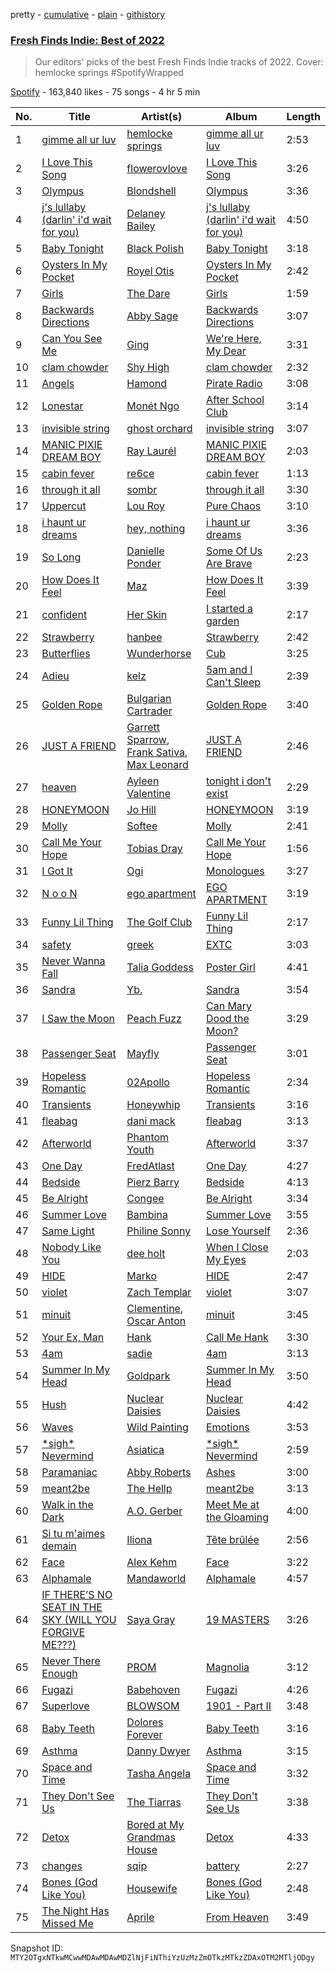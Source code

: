 pretty - [cumulative](/playlists/cumulative/37i9dQZF1DWT0upuUFtT7o.md) - [plain](/playlists/plain/37i9dQZF1DWT0upuUFtT7o) - [githistory](https://github.githistory.xyz/mackorone/spotify-playlist-archive/blob/main/playlists/plain/37i9dQZF1DWT0upuUFtT7o)

### [Fresh Finds Indie: Best of 2022](https://open.spotify.com/playlist/37i9dQZF1DWT0upuUFtT7o)

> Our editors' picks of the best Fresh Finds Indie tracks of 2022\. Cover: hemlocke springs \#SpotifyWrapped

[Spotify](https://open.spotify.com/user/spotify) - 163,840 likes - 75 songs - 4 hr 5 min

| No. | Title | Artist(s) | Album | Length |
|---|---|---|---|---|
| 1 | [gimme all ur luv](https://open.spotify.com/track/7bKMO3og5pWUJV5g6VtZwp) | [hemlocke springs](https://open.spotify.com/artist/52PdgUJOjvS6Mpmjy1SAlx) | [gimme all ur luv](https://open.spotify.com/album/16pAkASl0bdyOQrVyTvuBF) | 2:53 |
| 2 | [I Love This Song](https://open.spotify.com/track/2VKbUViTadYv4fH8JRPHDc) | [flowerovlove](https://open.spotify.com/artist/1JspXUvEv3D9ddMeLNqYWj) | [I Love This Song](https://open.spotify.com/album/4I5XWDLmyLUaNsJFulMhh7) | 3:26 |
| 3 | [Olympus](https://open.spotify.com/track/7JONeaUwRAPZvrXBrhGq4E) | [Blondshell](https://open.spotify.com/artist/7qrEXiLLnWkkYHhadZ1Oij) | [Olympus](https://open.spotify.com/album/35Hg5KkyQoM4s0tHFq5L1u) | 3:36 |
| 4 | [j's lullaby \(darlin' i'd wait for you\)](https://open.spotify.com/track/7LNm1oWd6PniO9wRYpNY5o) | [Delaney Bailey](https://open.spotify.com/artist/3Os4q49SgEN0Tv3fxKw3Sp) | [j's lullaby \(darlin' i'd wait for you\)](https://open.spotify.com/album/5AgFxBgabzR7iCsuzeibrT) | 4:50 |
| 5 | [Baby Tonight](https://open.spotify.com/track/4Y6EyYdcDG77hdj8uvpdM0) | [Black Polish](https://open.spotify.com/artist/68uS7D9Jp3BsuUEOOqQ9oP) | [Baby Tonight](https://open.spotify.com/album/5SFfKzez4Lh100nWLmupS0) | 3:18 |
| 6 | [Oysters In My Pocket](https://open.spotify.com/track/2B664ulJSVBd6B8SAY3Wux) | [Royel Otis](https://open.spotify.com/artist/5b5bt4mZQpJMoCRbiQ7diH) | [Oysters In My Pocket](https://open.spotify.com/album/2tQ8dsmr0EpIJ5FFyUMQES) | 2:42 |
| 7 | [Girls](https://open.spotify.com/track/6Oxvmvd1R15OPi86rcj7l5) | [The Dare](https://open.spotify.com/artist/2mqiqsaX4LzFnUP7PmHGAb) | [Girls](https://open.spotify.com/album/0fbfRSUH57gV0Vq4whsgNH) | 1:59 |
| 8 | [Backwards Directions](https://open.spotify.com/track/5vbnQr1tWSSREmcIONIUm9) | [Abby Sage](https://open.spotify.com/artist/4aej3kKLxSLM0WauTSfZ7k) | [Backwards Directions](https://open.spotify.com/album/5mhk3C0cKun3x8MoIwkukF) | 3:07 |
| 9 | [Can You See Me](https://open.spotify.com/track/60qXxZSTxeywlOaQOcvl1H) | [Ging](https://open.spotify.com/artist/4140hprCX3y5AHFsZ2Tqe5) | [We're Here, My Dear](https://open.spotify.com/album/4naOlfjveUWgj2Rwha6VDx) | 3:31 |
| 10 | [clam chowder](https://open.spotify.com/track/6vEIhmMgzQMDdUwPNWqzSG) | [Shy High](https://open.spotify.com/artist/7LtrLa6TmVPbzfkYVhqxmo) | [clam chowder](https://open.spotify.com/album/74KH6zHFgqwLC0V7oorWcd) | 2:32 |
| 11 | [Angels](https://open.spotify.com/track/1m4Xca7rdY2hvkDaMGccI5) | [Hamond](https://open.spotify.com/artist/2UnmGif8M5Hb5doxZIIDKR) | [Pirate Radio](https://open.spotify.com/album/4UGjfskucRAge5oMYjDsOz) | 3:08 |
| 12 | [Lonestar](https://open.spotify.com/track/2bsS1TRMgix5eFZKSkplBx) | [Monét Ngo](https://open.spotify.com/artist/1fEFxSI9yJtuiUipeHuBLw) | [After School Club](https://open.spotify.com/album/0fUgW0x7ynBzEVCBpReIZZ) | 3:14 |
| 13 | [invisible string](https://open.spotify.com/track/1BuayMZGxH5A0NasB4bESi) | [ghost orchard](https://open.spotify.com/artist/49RJFYAmLSE8FMBQ1GjguG) | [invisible string](https://open.spotify.com/album/03SgefcTQpH6gDeTWiPawR) | 3:07 |
| 14 | [MANIC PIXIE DREAM BOY](https://open.spotify.com/track/3T99pTSG50ydk5NWrWb8t4) | [Ray Laurél](https://open.spotify.com/artist/7gW3GsnBSoT6q9YQUstlzA) | [MANIC PIXIE DREAM BOY](https://open.spotify.com/album/12RQXbb8aSYoEXkEHEfoVf) | 2:03 |
| 15 | [cabin fever](https://open.spotify.com/track/3c3oUMxOr2cVFBY6V3v08C) | [re6ce](https://open.spotify.com/artist/4ULUpM5hJYKWhWdIViYrGK) | [cabin fever](https://open.spotify.com/album/5vBNS1doHgvNiV0XbncVZ6) | 1:13 |
| 16 | [through it all](https://open.spotify.com/track/6JHe836Jxc4Uilqe7fR5zJ) | [sombr](https://open.spotify.com/artist/4G9NDjRyZFDlJKMRL8hx3S) | [through it all](https://open.spotify.com/album/721nbCDpYtdceidRoJAOki) | 3:30 |
| 17 | [Uppercut](https://open.spotify.com/track/3qfPwRqvft8SFlgt0AJguq) | [Lou Roy](https://open.spotify.com/artist/4SXS92sCu5twnCUx4Dy44H) | [Pure Chaos](https://open.spotify.com/album/1TzrJotzDwqZ7cWonGNQIe) | 3:10 |
| 18 | [i haunt ur dreams](https://open.spotify.com/track/7jBAskQhyfjmbYC0o3pXdW) | [hey, nothing](https://open.spotify.com/artist/6YWqJQS9TETSb8LgZONUzI) | [i haunt ur dreams](https://open.spotify.com/album/2MoArCdFeYXB456NLYXbPi) | 3:36 |
| 19 | [So Long](https://open.spotify.com/track/3T0M3nCkp5WKHQsjoBs8Ih) | [Danielle Ponder](https://open.spotify.com/artist/5rZUNweztKBI1Xy3XhYHoJ) | [Some Of Us Are Brave](https://open.spotify.com/album/2TETLoSHPG3KjGTHlMbFuQ) | 2:23 |
| 20 | [How Does It Feel](https://open.spotify.com/track/5zjzqxrN1YsRHJlME6ZBXv) | [Maz](https://open.spotify.com/artist/0Co1iSj5JPAHPnyPBynYpr) | [How Does It Feel](https://open.spotify.com/album/4782LqFlhYGsAyQo0nucMt) | 3:39 |
| 21 | [confident](https://open.spotify.com/track/0l5RnR0hCX0PnOlYuR6x3q) | [Her Skin](https://open.spotify.com/artist/6zdyc0Juu2p2uVVISAhOJe) | [I started a garden](https://open.spotify.com/album/11suIFqciw4aNWEBRtJjPj) | 2:17 |
| 22 | [Strawberry](https://open.spotify.com/track/4T4n6TcazA7p6Q4fjYMzev) | [hanbee](https://open.spotify.com/artist/1so016J03vtcKN2mKWprQk) | [Strawberry](https://open.spotify.com/album/0Ijw0q4XzBPKXfDyO2qvkI) | 2:42 |
| 23 | [Butterflies](https://open.spotify.com/track/6jD1XCmOrPYs0LnC787bRj) | [Wunderhorse](https://open.spotify.com/artist/41pd7r1XBRsvdxY3vHEgib) | [Cub](https://open.spotify.com/album/1QNeya5YNW3oiuUi7B54y7) | 3:25 |
| 24 | [Adieu](https://open.spotify.com/track/0KesTnAAzyzFj3jNaZ9X6l) | [kelz](https://open.spotify.com/artist/5hb3nmzCwPz0GRlLQuAJJw) | [5am and I Can't Sleep](https://open.spotify.com/album/6J6UNR6FsyzDamCimQC9W6) | 2:39 |
| 25 | [Golden Rope](https://open.spotify.com/track/2ogq0f3TzF5OU1155mnKOy) | [Bulgarian Cartrader](https://open.spotify.com/artist/6lxux8VJXRZ98idfyMzZmx) | [Golden Rope](https://open.spotify.com/album/5zD9Ak75Sc7vw04pdpXGz8) | 3:40 |
| 26 | [JUST A FRIEND](https://open.spotify.com/track/36LhRqsiN9nh2R2uRw2okl) | [Garrett Sparrow](https://open.spotify.com/artist/3DnMgnxJt61Y8bWHv2l9qs), [Frank Sativa](https://open.spotify.com/artist/10uDX8MnRj05PQIVGMygO2), [Max Leonard](https://open.spotify.com/artist/5UXiN3pIEW9zZQXQY3vwew) | [JUST A FRIEND](https://open.spotify.com/album/5dvbtgle6QcXWclKh8fDwY) | 2:46 |
| 27 | [heaven](https://open.spotify.com/track/4uBfRzIzeHb1pigIlYn6QM) | [Ayleen Valentine](https://open.spotify.com/artist/3wLL9m1pBbRnLsjrtqEiWc) | [tonight i don't exist](https://open.spotify.com/album/6tS4yDevaej0mL79EuIvN5) | 2:29 |
| 28 | [HONEYMOON](https://open.spotify.com/track/6cOGSlZKf1nJMiNs13qZnq) | [Jo Hill](https://open.spotify.com/artist/1AbLfK2cwcwDcmiqyHQVF8) | [HONEYMOON](https://open.spotify.com/album/3ZlXGoYwk5wTQfeECSPulw) | 3:19 |
| 29 | [Molly](https://open.spotify.com/track/5Bxlchum7dWVpR60j6BMrT) | [Softee](https://open.spotify.com/artist/3uWJaTLnUnp0wZfB5xcdJy) | [Molly](https://open.spotify.com/album/1I8Nu2RsxFcZBfSfaYrbGt) | 2:41 |
| 30 | [Call Me Your Hope](https://open.spotify.com/track/12MinAwnBD9uFK2amDeXty) | [Tobias Dray](https://open.spotify.com/artist/52X0HmQRQ8oRiq0pSEmJ9W) | [Call Me Your Hope](https://open.spotify.com/album/123sa4JxBBfMjnHqnrm1Kp) | 1:56 |
| 31 | [I Got It](https://open.spotify.com/track/4O9OqRpTCXz6fB3BDEAbKz) | [Ogi](https://open.spotify.com/artist/60nDKjd690Luygtd3Fm0Cu) | [Monologues](https://open.spotify.com/album/6DCJRFuE8JFtrOdSKSweaE) | 3:27 |
| 32 | [N o o N](https://open.spotify.com/track/7nokQP7wb4hNR0OCkgafyl) | [ego apartment](https://open.spotify.com/artist/20SNDAIdUW3fjTA14UvSj4) | [EGO APARTMENT](https://open.spotify.com/album/2eY4Vn0kpCGAIg58PlT8yB) | 3:19 |
| 33 | [Funny Lil Thing](https://open.spotify.com/track/1miZjnQVLe4p6sHZiKn6P9) | [The Golf Club](https://open.spotify.com/artist/7glngbl6iMW8Iszr0pHpKT) | [Funny Lil Thing](https://open.spotify.com/album/3bIvM9B0DSigibWe7dETQU) | 2:17 |
| 34 | [safety](https://open.spotify.com/track/455NN00cexwUiy0CkRbgqe) | [greek](https://open.spotify.com/artist/23FgP9gxRT6QMcRhsV71kY) | [EXTC](https://open.spotify.com/album/5U3qHK1s6FljIZNrNCFyk1) | 3:03 |
| 35 | [Never Wanna Fall](https://open.spotify.com/track/2gdmSV6iZDVf8ETlD755Zf) | [Talia Goddess](https://open.spotify.com/artist/4Otn2nALdNCTFUUExiskqw) | [Poster Girl](https://open.spotify.com/album/5YgXXwuwTim607qGUWXbph) | 4:41 |
| 36 | [Sandra](https://open.spotify.com/track/5ICH7ngVufTeW8sBCCl2GN) | [Yb.](https://open.spotify.com/artist/3grUv9qZhOiskIVa9fff8i) | [Sandra](https://open.spotify.com/album/3diUwioN2XksdXKERc4rxi) | 3:54 |
| 37 | [I Saw the Moon](https://open.spotify.com/track/5QYDLuwhG2AWIwps4tBU4L) | [Peach Fuzz](https://open.spotify.com/artist/3ufapALZKV9OqqxeD0SsXL) | [Can Mary Dood the Moon?](https://open.spotify.com/album/1iWJWwvkO909lTX6COhF37) | 3:29 |
| 38 | [Passenger Seat](https://open.spotify.com/track/1aJP9LdYaSBx1N6smhi4CV) | [Mayfly](https://open.spotify.com/artist/4VcvgYlholfTOH1dN15rSw) | [Passenger Seat](https://open.spotify.com/album/1EBmJ1nJRMO1xy94eiostp) | 3:01 |
| 39 | [Hopeless Romantic](https://open.spotify.com/track/0yZGo0JRf8ligEAHgT2k6p) | [02Apollo](https://open.spotify.com/artist/4P0hC4yq6wYrDANYRNjsGn) | [Hopeless Romantic](https://open.spotify.com/album/7CmfAlV0BPcIH4EhyIA3aO) | 2:34 |
| 40 | [Transients](https://open.spotify.com/track/39Wa42w288HXCa5I2qkHKD) | [Honeywhip](https://open.spotify.com/artist/1yyRuOZtns01N2hUtseLT0) | [Transients](https://open.spotify.com/album/149kG0Ln8mP316svShU5fk) | 3:16 |
| 41 | [fleabag](https://open.spotify.com/track/5umuLOI5hSbZMmuGa8c03c) | [dani mack](https://open.spotify.com/artist/3mqzun4IsA12XDrzVuBgon) | [fleabag](https://open.spotify.com/album/3jFSsBILJTu3gdkgJuU0wd) | 3:13 |
| 42 | [Afterworld](https://open.spotify.com/track/4ILnzWMNQzZVN0WbJuM6Bg) | [Phantom Youth](https://open.spotify.com/artist/6R3Zn2xPFisfiGQIrp4sKd) | [Afterworld](https://open.spotify.com/album/1L0x1iCP1Uk2pMcKHtwW7Y) | 3:37 |
| 43 | [One Day](https://open.spotify.com/track/55uncgNeYZapB3aGNAECF6) | [FredAtlast](https://open.spotify.com/artist/43VCHVPxVOUh4TkN7Qcj55) | [One Day](https://open.spotify.com/album/0dGR8p2HbuqWS5F7fdxnXU) | 4:27 |
| 44 | [Bedside](https://open.spotify.com/track/0WIb4zQlCptgIkV5oIBadk) | [Pierz Barry](https://open.spotify.com/artist/2dzdUgM8QYmJYG3BIFn4J1) | [Bedside](https://open.spotify.com/album/6KbYLgPQPoXADBXV4LhtkR) | 4:13 |
| 45 | [Be Alright](https://open.spotify.com/track/7xo4uV0Cv226hBBXMXQFqS) | [Congee](https://open.spotify.com/artist/1YBrOW1kdkPQEgmS1t6UVm) | [Be Alright](https://open.spotify.com/album/2rNcAT9JKo5g9KZ3RbOvXU) | 3:34 |
| 46 | [Summer Love](https://open.spotify.com/track/6864esbZ0WOrK05LZ0w0de) | [Bambina](https://open.spotify.com/artist/7dKQ4jc9y35k3P5dKWsLL1) | [Summer Love](https://open.spotify.com/album/5rZfNDMajoJcaEZX0duZtq) | 3:55 |
| 47 | [Same Light](https://open.spotify.com/track/7zERKoQkaTvOLdyQzsHoxd) | [Philine Sonny](https://open.spotify.com/artist/5NXT9hOfNLjOMnXqCqzR2t) | [Lose Yourself](https://open.spotify.com/album/6EPKiDuqrK10hTrOt8KTAQ) | 2:36 |
| 48 | [Nobody Like You](https://open.spotify.com/track/10HqYPk8krVdDYQCgYh3z7) | [dee holt](https://open.spotify.com/artist/4PGmuxahHxpeLAGrR6ygKL) | [When I Close My Eyes](https://open.spotify.com/album/2Hlkq5I3ntvKGPJq130yzF) | 2:03 |
| 49 | [HIDE](https://open.spotify.com/track/1ZK4x9YUytJSgdu2yC39z7) | [Marko](https://open.spotify.com/artist/1gBpdTK92fXFog9vxL9eL5) | [HIDE](https://open.spotify.com/album/1utKbZcRFkm5ANR84UQBvk) | 2:47 |
| 50 | [violet](https://open.spotify.com/track/3LNa80ozLYLxSyEW1G2vsw) | [Zach Templar](https://open.spotify.com/artist/5YgOA27qcu8nSl1lp5ektj) | [violet](https://open.spotify.com/album/1gyjRT8c0SAiH58YtFqbVc) | 3:07 |
| 51 | [minuit](https://open.spotify.com/track/1DHXKDRugToFO7ak3nA06L) | [Clementine](https://open.spotify.com/artist/5TjiHAfGCJuUsTyAg9Z5fx), [Oscar Anton](https://open.spotify.com/artist/1g3dAnqp218LiNN9ng5dIh) | [minuit](https://open.spotify.com/album/71bHefIH4lQ3fjypk9Tv89) | 3:45 |
| 52 | [Your Ex, Man](https://open.spotify.com/track/2kcTMXiBDiJhXpwl6QgHnZ) | [Hank](https://open.spotify.com/artist/6bsNV1qaLfpRFLI2eWIHkf) | [Call Me Hank](https://open.spotify.com/album/6lKbgIIe7H597ik14sQ9GA) | 3:30 |
| 53 | [4am](https://open.spotify.com/track/3DLhIFONTMbC70Pim6wFX7) | [sadie](https://open.spotify.com/artist/6b5UgDdpmrafQHLmFg2DBc) | [4am](https://open.spotify.com/album/6gg9pFAiI2Ddo0RmVvMwbT) | 3:13 |
| 54 | [Summer In My Head](https://open.spotify.com/track/3KquekHc2ApZSvrd9qCiWW) | [Goldpark](https://open.spotify.com/artist/410AZAjsHSKP8VDsYcU47z) | [Summer In My Head](https://open.spotify.com/album/0qJgh9pLQ3CxXHA4F11kjc) | 3:50 |
| 55 | [Hush](https://open.spotify.com/track/1okRwY0UPIkCfKp8MAUahj) | [Nuclear Daisies](https://open.spotify.com/artist/4YeyVA4cQEijNzJIBMqYOo) | [Nuclear Daisies](https://open.spotify.com/album/0C7POl3J3CmtKZvuDScWiF) | 4:42 |
| 56 | [Waves](https://open.spotify.com/track/70f04FcqkT4uZiXAy4mJlH) | [Wild Painting](https://open.spotify.com/artist/4XJBPKlKZKYlkgjxOPgo69) | [Emotions](https://open.spotify.com/album/2l44jK6Q5tnQjCUHwmnv28) | 3:53 |
| 57 | [\*sigh\* Nevermind](https://open.spotify.com/track/3vHMtkPfqTmmciY9g4xz28) | [Asiatica](https://open.spotify.com/artist/2JYlPhGdnbb5UeR8qVToPw) | [\*sigh\* Nevermind](https://open.spotify.com/album/0GZcu5Gt3CCy1bzUIXBjsD) | 2:59 |
| 58 | [Paramaniac](https://open.spotify.com/track/0i5y7zmiTw2pUGLsYibND1) | [Abby Roberts](https://open.spotify.com/artist/11260Smss09lExMicvRPeO) | [Ashes](https://open.spotify.com/album/3pHFu7NJGjcBxg9rkCYcLI) | 3:00 |
| 59 | [meant2be](https://open.spotify.com/track/2ogIwH7SqsgCjXc5KJOes3) | [The Hellp](https://open.spotify.com/artist/5DslL3PUa3BcRlCCEP64A4) | [meant2be](https://open.spotify.com/album/6cy7cQSqjGX4tdgOiYtbrY) | 3:13 |
| 60 | [Walk in the Dark](https://open.spotify.com/track/3g3bipEmAdh12uRH2pGpLe) | [A.O\. Gerber](https://open.spotify.com/artist/2OywDp0ldLitUL5iM8phSf) | [Meet Me at the Gloaming](https://open.spotify.com/album/2h503WD2Ll2p8oEbBx6LmK) | 4:00 |
| 61 | [Si tu m'aimes demain](https://open.spotify.com/track/6Dt6avd8V0rBotNLj9yMy3) | [Iliona](https://open.spotify.com/artist/64s6yr2vWCKyr5Ldwaslwk) | [Tête brûlée](https://open.spotify.com/album/6bdnYaYOkqDq9aXNgXNx3f) | 2:56 |
| 62 | [Face](https://open.spotify.com/track/4adUFO0GaeoZfdhdtj9RNZ) | [Alex Kehm](https://open.spotify.com/artist/13B2InTOzB64KSklQRZRmU) | [Face](https://open.spotify.com/album/3zzOvx0cCLS6z2M2iKj57F) | 3:22 |
| 63 | [Alphamale](https://open.spotify.com/track/4YjSFVKbjEXHEgFiE4aFP4) | [Mandaworld](https://open.spotify.com/artist/2N6Ed6g2uFyP2D03Bxo3x3) | [Alphamale](https://open.spotify.com/album/6xAxbY22ClrcbdF4H6fMhJ) | 4:57 |
| 64 | [IF THERE’S NO SEAT IN THE SKY \(WILL YOU FORGIVE ME???\)](https://open.spotify.com/track/7HZBcgvSFZ7A6nYxM5ygvF) | [Saya Gray](https://open.spotify.com/artist/4EnymklUyqZwvmHQGlRssl) | [19 MASTERS](https://open.spotify.com/album/71XSXeqU8507mW0raHyeUN) | 3:26 |
| 65 | [Never There Enough](https://open.spotify.com/track/0MDGgeylX7wx9Ae9bzcVqk) | [PROM](https://open.spotify.com/artist/5p9qBa6VyXEvdxwI8WNwJb) | [Magnolia](https://open.spotify.com/album/3U91iBASUQNpKVX5bAk2To) | 3:12 |
| 66 | [Fugazi](https://open.spotify.com/track/6iLpuiKY29qbQbRVJ4jb8O) | [Babehoven](https://open.spotify.com/artist/3Yjr5lVbAr2Fe7Lmpwja70) | [Fugazi](https://open.spotify.com/album/2HGQJZb8cMX6GlLCdNuciB) | 4:26 |
| 67 | [Superlove](https://open.spotify.com/track/6dH05mNiiugjQd3r2DkwdM) | [BLOWSOM](https://open.spotify.com/artist/7GG8nWQhwrbobKgJKTaUjI) | [1901 \- Part II](https://open.spotify.com/album/3KqY4Enmk7fHbjq7eIRmY2) | 3:48 |
| 68 | [Baby Teeth](https://open.spotify.com/track/432XHTjEw7vr8DAX39XVsC) | [Dolores Forever](https://open.spotify.com/artist/32ttgKG3BxUVYxlBdmLBMi) | [Baby Teeth](https://open.spotify.com/album/661QuZQLSPVdLOxRKNknu8) | 3:16 |
| 69 | [Asthma](https://open.spotify.com/track/3Dg3AZOd8xL6hQ3CHRB83h) | [Danny Dwyer](https://open.spotify.com/artist/52dJMOJVjZ8ArXL4dDJ3Nd) | [Asthma](https://open.spotify.com/album/7hPfdQW6kT0l2prcJsV7c8) | 3:15 |
| 70 | [Space and Time](https://open.spotify.com/track/4V5rRfySgxrUbUz4ZvbcI4) | [Tasha Angela](https://open.spotify.com/artist/55icKM7WkjXWnyfvCTlqbk) | [Space and Time](https://open.spotify.com/album/5mTbBJkYvytrLD7xoEcw4n) | 3:32 |
| 71 | [They Don't See Us](https://open.spotify.com/track/7cEN0BqzxPLohVdFddS7jo) | [The Tiarras](https://open.spotify.com/artist/3mqFKiCvxacWEy7rzKSe12) | [They Don't See Us](https://open.spotify.com/album/1ofkZOmwAf9UKiW0ESYi7i) | 3:38 |
| 72 | [Detox](https://open.spotify.com/track/3noiIjMMoDd5mrjMrdcFUu) | [Bored at My Grandmas House](https://open.spotify.com/artist/0hQ6Js0CTBu337vggHinhk) | [Detox](https://open.spotify.com/album/35GawsI3gsZ0VzMxGzUaFI) | 4:33 |
| 73 | [changes](https://open.spotify.com/track/7J3dgWROCXy7RwM19W7fhU) | [sqip](https://open.spotify.com/artist/6DL4rhjtux4udnPtjnFy1B) | [battery](https://open.spotify.com/album/6qj4cOCtxW37c5uFNrztZS) | 2:27 |
| 74 | [Bones \(God Like You\)](https://open.spotify.com/track/0xn9TXLniq8n4GkxQt1ytH) | [Housewife](https://open.spotify.com/artist/2IwSOO9bV4ZwvpnNk9f6lN) | [Bones \(God Like You\)](https://open.spotify.com/album/7hIA421q14FIPWmehwRJOZ) | 2:48 |
| 75 | [The Night Has Missed Me](https://open.spotify.com/track/0tH8LYAaoTsPWmFeEUEnIF) | [Aprile](https://open.spotify.com/artist/7oEYc5uIsL3oSolbDkG39P) | [From Heaven](https://open.spotify.com/album/260smJl1zubR2fxh8OD0rz) | 3:49 |

Snapshot ID: `MTY2OTgxNTkwMCwwMDAwMDAwMDZlNjFiNThiYzUzMzZmOTkzMTkzZDAxOTM2MTljODgy`
